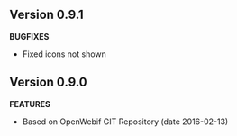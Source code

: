 ## Version 0.9.1
**BUGFIXES**
* Fixed icons not shown

## Version 0.9.0
**FEATURES**
* Based on OpenWebif GIT Repository (date 2016-02-13)
